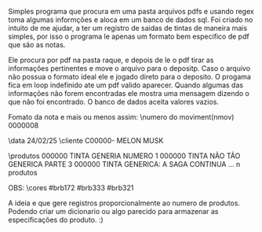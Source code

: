 Simples programa que procura em uma pasta arquivos pdfs e usando regex toma algumas informções e aloca em um banco de dados sql.
Foi criado no intuito de me ajudar, a ter um registro de saidas de tintas de maneira mais simples, por isso o programa le apenas um formato bem especifico de pdf que são as notas.

Ele procura por pdf na pasta raque, e depois de le o pdf tirar as informações pertinentes e move o arquivo para o depositp.
Caso o arquivo não possua o formato ideal ele e jogado direto para o deposito.
O progama fica em loop indefinido ate um pdf valido aparecer.
Quando algumas das informações não forem encontradas ele mostra uma mensagem dizendo o que não foi encontrado.
O banco de dados aceita valores vazios.

Fomato da nota e mais ou menos assim:
\\numero do moviment(nmov)
0000008

\\data
24/02/25
\\cliente
C00000- MELON MUSK

\\produtos
000000	TINTA GENERIA NUMERO 1
000000	TINTA NÃO TÃO GENERICA PARTE 3
000000	TINTA GENERICA: A SAGA CONTINUA
... n produtos

OBS:
\\cores
#brb172
#brb333
#brb321

A ideia e que gere registros proporcionalmente ao numero de produtos.
Podendo criar um dicionario ou algo parecido para armazenar as especificações do produto.
:)

